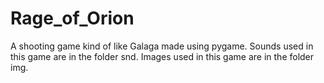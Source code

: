 # Rage_of_Orion
A shooting game kind of like Galaga made using pygame.
Sounds used in this game are in the folder snd.
Images used in this game are in the folder img.
